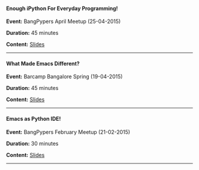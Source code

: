 #### Enough iPython For Everyday Programming!

**Event:** BangPypers April Meetup (25-04-2015)

**Duration:** 45 minutes

**Content:** [Slides](http://chillaranand.github.io/everyday-ipython/)

-------------------------------------------------------------------------

#### What Made Emacs Different?

**Event:** Barcamp Bangalore Spring (19-04-2015)

**Duration:** 45 minutes

**Content:** [Slides](http://chillaranand.github.io/emacs-different/)

------------------------------------------------------------------------------


#### Emacs as Python IDE!

**Event:** BangPypers February Meetup (21-02-2015)

**Duration:** 30 minutes

**Content:** [Slides](http://chillaranand.github.io/emacs-py-ide/)

------------------------------------------------------------------------------




